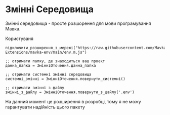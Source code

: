 # Змінні Середовища 

Змінні середовища - просте розшорення для мови програмування Мавка. 

Користуваня

```мавка
підключити_розширення_з_мережі("https://raw.githubusercontent.com/Mavka-Extensions/mavka-env/main/env.m.js")

;; отримати папку, де знаходиться ваш проєкт
данна_папка = ЗмінніОточення.данна_папка

;; отримати системні змінні середовища
системні_змінні = ЗмінніОточення.повернути_системні()

;; отримати змінні з файлу
змінні_з_файлу = ЗмінніОточення.повернути_з_файлу('.env')

```

На данний момент це розширення в розробці, тому я не можу гарантувати надійність цього пакету

